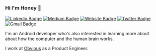 ### Hi I'm Honey 👋
[![Linkedin Badge](https://img.shields.io/badge/-honey-blue?style=flat&logo=Linkedin&logoColor=white&link=https://www.linkedin.com/in/honey-sonwani-215230111/)](https://www.linkedin.com/in/honey-sonwani-215230111/)
[![Medium Badge](https://img.shields.io/badge/-@__honeysonwani88-000000?style=flat&labelColor=000000&logo=Medium&link=https://medium.com/@honeysonwani88)](https://medium.com/@honeysonwani88)
[![Website Badge](https://img.shields.io/badge/-honeysonwani.dev-47CCCC?style=flat&logo=Google-Chrome&logoColor=white&link=https://honeysonwani.dev)](https://www.honeysonwani.dev/)
[![Twitter Badge](https://img.shields.io/badge/-@honeysonwani-1ca0f1?style=flat&labelColor=1ca0f1&logo=twitter&logoColor=white&link=https://twitter.com/honey_sonwani)](https://twitter.com/honey_sonwani)
[![Gmail Badge](https://img.shields.io/badge/-honeysonwani88-c14438?style=flat&logo=Gmail&logoColor=white&link=mailto:honeysonwani88@gmail.com)](mailto:honeysonwani88@gmail.com)

I'm an Android developer who's also interested in learning more about about how the computer and the human brain works.

I work at [Obvious](https://obvious.in/) as a Product Engineer.
<!--
**Honey14/Honey14** is a ✨ _special_ ✨ repository because its `README.md` (this file) appears on your GitHub profile.

Here are some ideas to get you started:

- 🔭 I’m currently working on ...
- 🌱 I’m currently learning ...
- 👯 I’m looking to collaborate on ...
- 🤔 I’m looking for help with ...
- 💬 Ask me about ...
- 📫 How to reach me: ...
- 😄 Pronouns: ...
- ⚡ Fun fact: ...
-->
